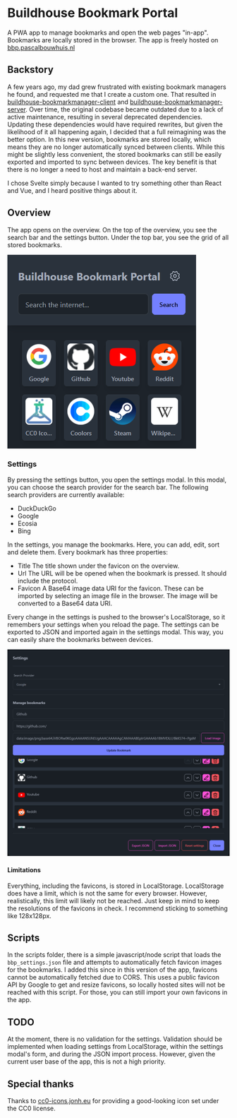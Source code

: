 
# Buildhouse Bookmark Portal
A PWA app to manage bookmarks and open the web pages "in-app".
Bookmarks are locally stored in the browser.
The app is freely hosted on [bbp.pascalbouwhuis.nl](https://bbp.pascalbouwhuis.nl)

## Backstory
A few years ago, my dad grew frustrated with existing bookmark managers he found, and requested me that I create a custom one. That resulted in [buildhouse-bookmarkmanager-client](https://github.com/Gabbersaurus/buildhouse-bookmarkmanager-client) and [buildhouse-bookmarkmanager-server](https://github.com/Gabbersaurus/buildhouse-bookmarkmanager-server). Over time, the original codebase became outdated due to a lack of active maintenance, resulting in several deprecated dependencies. Updating these dependencies would have required rewrites, but given the likelihood of it all happening again, I decided that a full reimagining was the better option. In this new version, bookmarks are stored locally, which means they are no longer automatically synced between clients. While this might be slightly less convenient, the stored bookmarks can still be easily exported and imported to sync between devices. The key benefit is that there is no longer a need to host and maintain a back-end server.

I chose Svelte simply because I wanted to try something other than React and Vue, and I heard positive things about it.

## Overview
The app opens on the overview. On the top of the overview, you see the search bar and the settings button.
Under the top bar, you see the grid of all stored bookmarks.

![Overview screenshot](docs/assets/overview.png)

### Settings
By pressing the settings button, you open the settings modal. In this modal, you can choose the search provider for the search bar.  The following search providers are currently available:
-   DuckDuckGo
-   Google
-   Ecosia
-   Bing

In the settings, you manage the bookmarks. Here, you can add, edit, sort and delete them.
Every bookmark has three properties:
- Title
The title shown under the favicon on the overview.
- Url
The URL will be be opened when the bookmark is pressed. It should include the protocol.
- Favicon
A Base64 image data URI for the favicon. These can be imported by selecting an image file in the browser. The image will be converted to a Base64 data URI.

Every change in the settings is pushed to the browser's LocalStorage, so it remembers your settings when you reload the page.
The settings can be exported to JSON and imported again in the settings modal. This way, you can easily share the bookmarks between devices.

![Settings screenshot](docs/assets/settings.png)

#### Limitations
Everything, including the favicons, is stored in LocalStorage. LocalStorage does have a limit, which is not the same for every browser. However, realistically, this limit will likely not be reached. Just keep in mind to keep the resolutions of the favicons in check. I recommend sticking to something like 128x128px.

## Scripts
In the scripts folder, there is a simple javascript/node script that loads the `bbp_settings.json` file and attempts to automatically fetch favicon images for the bookmarks. I added this since in this version of the app, favicons cannot be automatically fetched due to CORS.
This uses a public favicon API by Google to get and resize favicons, so locally hosted sites will not be reached with this script. For those, you can still import your own favicons in the app.

## TODO
At the moment, there is no validation for the settings. Validation should be implemented when loading settings from LocalStorage, within the settings modal's form, and during the JSON import process. However, given the current user base of the app, this is not a high priority.

## Special thanks
Thanks to [cc0-icons.jonh.eu](https://cc0-icons.jonh.eu/) for providing a good-looking icon set under the CC0 license.

